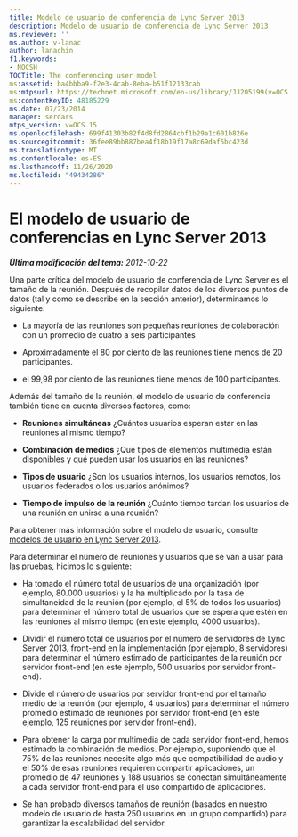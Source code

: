 ```yaml
---
title: Modelo de usuario de conferencia de Lync Server 2013
description: Modelo de usuario de conferencia de Lync Server 2013.
ms.reviewer: ''
ms.author: v-lanac
author: lanachin
f1.keywords:
- NOCSH
TOCTitle: The conferencing user model
ms:assetid: ba4bbba9-f2e3-4cab-8eba-b51f12133cab
ms:mtpsurl: https://technet.microsoft.com/en-us/library/JJ205199(v=OCS.15)
ms:contentKeyID: 48185229
ms.date: 07/23/2014
manager: serdars
mtps_version: v=OCS.15
ms.openlocfilehash: 699f41303b82f4d8fd2864cbf1b29a1c601b826e
ms.sourcegitcommit: 36fee89bb887bea4f18b19f17a8c69daf5bc423d
ms.translationtype: MT
ms.contentlocale: es-ES
ms.lasthandoff: 11/26/2020
ms.locfileid: "49434286"
---
```

# <a name="the-conferencing-user-model-in-lync-server-2013"></a>El modelo de usuario de conferencias en Lync Server 2013

<div data-xmlns="http://www.w3.org/1999/xhtml">

<div class="topic" data-xmlns="http://www.w3.org/1999/xhtml" data-msxsl="urn:schemas-microsoft-com:xslt" data-cs="https://msdn.microsoft.com/">

<div data-asp="https://msdn2.microsoft.com/asp">



</div>

<div id="mainSection">

<div id="mainBody">

<span> </span>

_**Última modificación del tema:** 2012-10-22_

Una parte crítica del modelo de usuario de conferencia de Lync Server es el tamaño de la reunión. Después de recopilar datos de los diversos puntos de datos (tal y como se describe en la sección anterior), determinamos lo siguiente:

  - La mayoría de las reuniones son pequeñas reuniones de colaboración con un promedio de cuatro a seis participantes

  - Aproximadamente el 80 por ciento de las reuniones tiene menos de 20 participantes.

  - el 99,98 por ciento de las reuniones tiene menos de 100 participantes.

Además del tamaño de la reunión, el modelo de usuario de conferencia también tiene en cuenta diversos factores, como:

  - **Reuniones simultáneas**   ¿Cuántos usuarios esperan estar en las reuniones al mismo tiempo?

  - **Combinación de medios**   ¿Qué tipos de elementos multimedia están disponibles y qué pueden usar los usuarios en las reuniones?

  - **Tipos de usuario**   ¿Son los usuarios internos, los usuarios remotos, los usuarios federados o los usuarios anónimos?

  - **Tiempo de impulso de la reunión**   ¿Cuánto tiempo tardan los usuarios de una reunión en unirse a una reunión?

Para obtener más información sobre el modelo de usuario, consulte [modelos de usuario en Lync Server 2013](lync-server-2013-user-models.md).

Para determinar el número de reuniones y usuarios que se van a usar para las pruebas, hicimos lo siguiente:

  - Ha tomado el número total de usuarios de una organización (por ejemplo, 80.000 usuarios) y la ha multiplicado por la tasa de simultaneidad de la reunión (por ejemplo, el 5% de todos los usuarios) para determinar el número total de usuarios que se espera que estén en las reuniones al mismo tiempo (en este ejemplo, 4000 usuarios).

  - Dividir el número total de usuarios por el número de servidores de Lync Server 2013, front-end en la implementación (por ejemplo, 8 servidores) para determinar el número estimado de participantes de la reunión por servidor front-end (en este ejemplo, 500 usuarios por servidor front-end).

  - Divide el número de usuarios por servidor front-end por el tamaño medio de la reunión (por ejemplo, 4 usuarios) para determinar el número promedio estimado de reuniones por servidor front-end (en este ejemplo, 125 reuniones por servidor front-end).

  - Para obtener la carga por multimedia de cada servidor front-end, hemos estimado la combinación de medios. Por ejemplo, suponiendo que el 75% de las reuniones necesite algo más que compatibilidad de audio y el 50% de esas reuniones requieren compartir aplicaciones, un promedio de 47 reuniones y 188 usuarios se conectan simultáneamente a cada servidor front-end para el uso compartido de aplicaciones.

  - Se han probado diversos tamaños de reunión (basados en nuestro modelo de usuario de hasta 250 usuarios en un grupo compartido) para garantizar la escalabilidad del servidor.

</div>

<span> </span>

</div>

</div>

</div>


